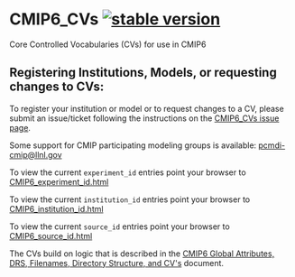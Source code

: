 # CMIP6_CVs [![stable version](https://img.shields.io/badge/Current%20version-6.2.6.1-brightgreen.svg)](https://github.com/WCRP-CMIP/CMIP6_CVs/releases/tag/6.2.6.1)

Core Controlled Vocabularies (CVs) for use in CMIP6

Registering Institutions, Models, or requesting changes to CVs:
----------------

To register your institution or model or to request changes to a CV, please submit an issue/ticket following the instructions on the [CMIP6_CVs issue page](https://github.com/WCRP-CMIP/CMIP6_CVs/issues/new). 

Some support for CMIP participating modeling groups is available: pcmdi-cmip@llnl.gov

To view the current `experiment_id` entries point your browser to [CMIP6_experiment_id.html](http://rawgit.com/WCRP-CMIP/CMIP6_CVs/master/src/CMIP6_experiment_id.html)

To view the current `institution_id` entries point your browser to [CMIP6_institution_id.html](http://rawgit.com/WCRP-CMIP/CMIP6_CVs/master/src/CMIP6_institution_id.html)

To view the current `source_id` entries point your browser to [CMIP6_source_id.html](http://rawgit.com/WCRP-CMIP/CMIP6_CVs/master/src/CMIP6_source_id.html)

The CVs build on logic that is described in the [CMIP6 Global Attributes, DRS, Filenames, Directory Structure, and CV's](http://goo.gl/v1drZl) document.
